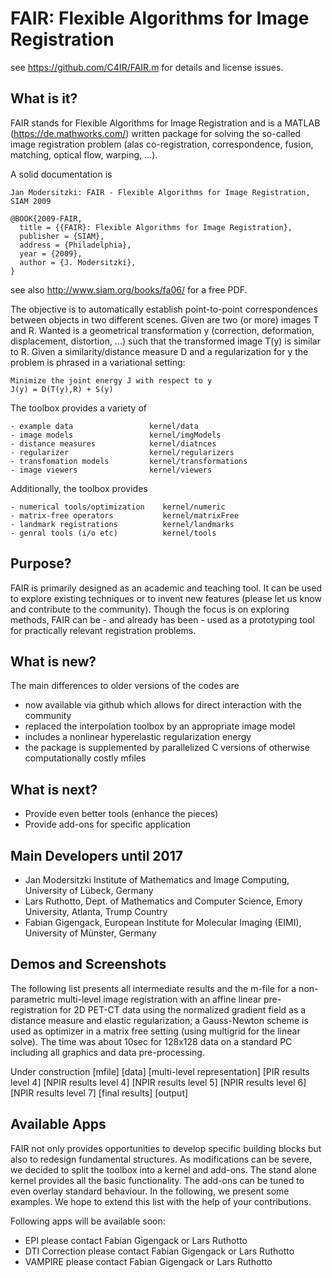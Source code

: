 # FAIR: Flexible Algorithms for Image Registration 
see https://github.com/C4IR/FAIR.m for details and license issues.

## What is it? 
FAIR stands for Flexible Algorithms for Image Registration and is a MATLAB (https://de.mathworks.com/) written package for solving the so-called image registration problem (alas co-registration, correspondence, fusion, matching, optical flow, warping, ...). 

A solid documentation is

    Jan Modersitzki: FAIR - Flexible Algorithms for Image Registration, SIAM 2009

    @BOOK{2009-FAIR,
      title = {{FAIR}: Flexible Algorithms for Image Registration},
      publisher = {SIAM},
      address = {Philadelphia},
      year = {2009},
      author = {J. Modersitzki},
    }
see also http://www.siam.org/books/fa06/ for a free PDF.

The objective is to automatically establish point-to-point correspondences between objects in two different scenes. Given are two (or more) images T and R. Wanted is a geometrical transformation y (correction, deformation, displacement, distortion, ...) such that the transformed image T(y) is similar to R. Given a similarity/distance measure D and a regularization for y  the problem is phrased in a variational setting:

    Minimize the joint energy J with respect to y
    J(y) = D(T(y),R) + S(y)
    
The toolbox provides a variety of 
    
    - example data                 kernel/data
    - image models                 kernel/imgModels
    - distance measures            kernel/diatnces
    - regularizer                  kernel/regularizers
    - transfomation models         kernel/transformations
    - image viewers                kernel/viewers
    
Additionally, the toolbox provides

    - numerical tools/optimization    kernel/numeric
    - matrix-free operators           kernel/matrixFree
    - landmark registrations          kernel/landmarks
    - genral tools (i/o etc)          kernel/tools
    

##  Purpose? 
FAIR is primarily designed as an academic and teaching tool. It can be used to explore existing techniques or to invent new features (please let us know and contribute to the community). Though the focus is on exploring methods, FAIR can be - and already has been - used as a prototyping tool for practically relevant registration problems.

## What is new? 
The main differences to older versions of the codes are
- now available via github which allows for direct interaction with the community
- replaced the interpolation toolbox by an appropriate image model
- includes a nonlinear hyperelastic regularization energy
- the package is supplemented by parallelized C versions of otherwise computationally costly mfiles

## What is next?
- Provide even better tools (enhance the pieces)
- Provide add-ons for specific application

## Main Developers until 2017
- Jan Modersitzki Institute of Mathematics and Image Computing, University of Lübeck, Germany
- Lars Ruthotto, Dept. of Mathematics and Computer Science, Emory University, Atlanta, Trump Country
- Fabian Gigengack, European Institute for Molecular Imaging (EIMI), University of Münster, Germany

## Demos and Screenshots 
The following list presents all intermediate results and the m-file for a non-parametric multi-level image registration with an affine linear pre-registration for 2D PET-CT data using the normalized gradient field as a distance measure and elastic regularization; a Gauss-Newton scheme is used as optimizer in a matrix free setting (using multigrid for the linear solve). The time was about 10sec for 128x128 data on a standard PC including all graphics and data pre-processing.

Under construction
[mfile] [data] [multi-level representation] [PIR results level 4] [NPIR results level 4] [NPIR results level 5] [NPIR results level 6] [NPIR results level 7] [final results] [output]


## Available Apps
FAIR not only provides opportunities to develop specific building blocks but also to redesign fundamental structures. As modifications can be severe, we decided to split the toolbox into a kernel and add-ons. The stand alone kernel provides all the basic functionality. The add-ons can be tuned to even overlay standard behaviour. In the following, we present some examples. We hope to extend this list with the help of your contributions.

Following apps will be available soon:
- EPI please contact Fabian Gigengack or Lars Ruthotto
- DTI Correction please contact Fabian Gigengack or Lars Ruthotto
- VAMPIRE please contact Fabian Gigengack or Lars Ruthotto


